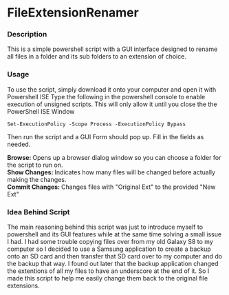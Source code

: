 # FileExtensionRenamer
<h3> Description </h3>
This is a simple powershell script with a GUI interface designed to rename all files in a folder and its sub folders to an extension of choice.
<h3> Usage </h3>
To use the script, simply download it onto your computer and open it with Powershell ISE
Type the following in the powershell console to enable execution of unsigned scripts. This will only allow it until you close the the PowerShell ISE Window

```
Set-ExecutionPolicy -Scope Process -ExecutionPolicy Bypass
```
Then run the script and a GUI Form should pop up.
Fill in the fields as needed.

<b>Browse: </b>
Opens up a browser dialog window so you can choose a folder for the script to run on.
<br>
<b>Show Changes: </b>
Indicates how many files will be changed before actually making the changes.
<br>
<b>Commit Changes: </b>
Changes files with "Original Ext" to the provided "New Ext"
<br>

<h3>Idea Behind Script</h3>
The main reasoning behind this script was just to introduce myself to powershell and its GUI features while at the same time solving a small issue I had.
I had some trouble copying files over from my old Galaxy S8 to my computer so I decided to use a Samsung application to create a backup onto an SD card and then transfer that SD card over to my computer and do the backup that way.
I found out later that the backup application changed the extentions of all my files to have an underscore at the end of it.
So I made this script to help me easily change them back to the original file extensions.
